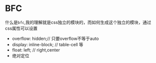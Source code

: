 # BFC
什么是`bfc`,我的理解就是css独立的模块的，而如何生成这个独立的模块，通过css属性可以设置
- overflow: hidden;// 只要overflow不等于auto
- display: inline-block; // table-cell 等
- float: left; // right,center
- 绝对定位